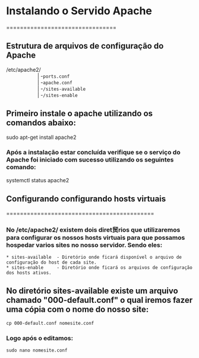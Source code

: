 
# Instalando o Servido Apache
================================

## Estrutura de arquivos de configuração do Apache

  /etc/apache2/  
&ensp;&ensp;&ensp;&ensp;&ensp;&ensp;&ensp;&ensp;&ensp;&ensp;&ensp;&ensp;|
               -`ports.conf`  
&ensp;&ensp;&ensp;&ensp;&ensp;&ensp;&ensp;&ensp;&ensp;&ensp;&ensp;&ensp;|
               -`apache.conf`  
&ensp;&ensp;&ensp;&ensp;&ensp;&ensp;&ensp;&ensp;&ensp;&ensp;&ensp;&ensp;|
               -`/sites-available`  
&ensp;&ensp;&ensp;&ensp;&ensp;&ensp;&ensp;&ensp;&ensp;&ensp;&ensp;&ensp;|
               -`/sites-enable`  

## Primeiro instale o apache utilizando os comandos abaixo:

 sudo apt-get install apache2

### Após a instalação estar concluída verifique se o serviço do Apache foi iniciado com sucesso utilizando os seguintes comando:

 systemctl status apache2

## Configurando configurando hosts virtuais
===========================================

### No /etc/apache2/ existem dois diret贸rios que utilizaremos para configurar os nossos hosts virtuais para que possamos hospedar varios sites no nosso servidor. Sendo eles:

    * sites-available  - Diretório onde ficará disponível o arquivo de configuração do host de cada site.
    * sites-enable     - Diretório onde ficará os arquivos de configuração dos hosts ativos.

## No diretório sites-available existe um arquivo chamado "000-default.conf" o qual iremos fazer uma cópia com o nome do nosso site:

    cp 000-default.conf nomesite.conf

### Logo após o editamos:

    sudo nano nomesite.conf
    
   


        
    

